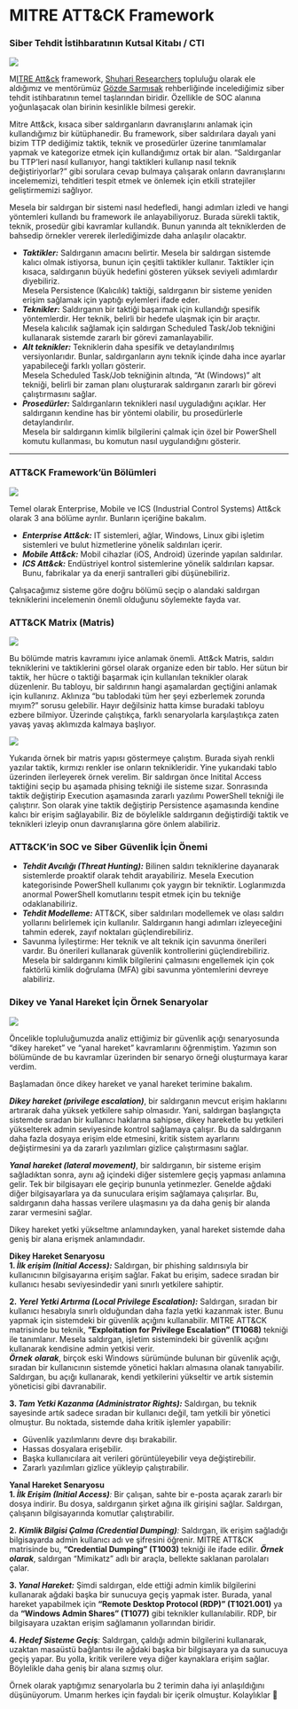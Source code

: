 MITRE ATT&CK Framework
======================

### Siber Tehdit İstihbaratının Kutsal Kitabı / CTI

![](https://cdn-images-1.medium.com/max/800/0*FsEmwf_ABKTpkewL.jpg)

M[ITRE Att&ck](https://attack.mitre.org/) framework, [Shuhari Researchers](https://www.linkedin.com/company/shuhari-researchers/) topluluğu olarak ele aldığımız ve mentörümüz [Gözde Sarmısak](https://gozdesarmisak.com/) rehberliğinde incelediğimiz siber tehdit istihbaratının temel taşlarından biridir. Özellikle de SOC alanına yoğunlaşacak olan birinin kesinlikle bilmesi gerekir.

Mitre Att&ck, kısaca siber saldırganların davranışlarını anlamak için kullandığımız bir kütüphanedir. Bu framework, siber saldırılara dayalı yani bizim TTP dediğimiz taktik, teknik ve prosedürler üzerine tanımlamalar yapmak ve kategorize etmek için kullandığımız ortak bir alan. “Saldırganlar bu TTP’leri nasıl kullanıyor, hangi taktikleri kullanıp nasıl teknik değiştiriyorlar?” gibi sorulara cevap bulmaya çalışarak onların davranışlarını incelememizi, tehditleri tespit etmek ve önlemek için etkili stratejiler geliştirmemizi sağlıyor.

Mesela bir saldırgan bir sistemi nasıl hedefledi, hangi adımları izledi ve hangi yöntemleri kullandı bu framework ile anlayabiliyoruz. Burada sürekli taktik, teknik, prosedür gibi kavramlar kullandık. Bunun yanında alt tekniklerden de bahsedip örnekler vererek ilerlediğimizde daha anlaşılır olacaktır.

*   **_Taktikler:_** Saldırganın amacını belirtir. Mesela bir saldırgan sistemde kalıcı olmak istiyorsa, bunun için çeşitli taktikler kullanır. Taktikler için kısaca, saldırganın büyük hedefini gösteren yüksek seviyeli adımlardır diyebiliriz.  
    Mesela Persistence (Kalıcılık) taktiği, saldırganın bir sisteme yeniden erişim sağlamak için yaptığı eylemleri ifade eder.
*   **_Teknikler:_** Saldırganın bir taktiği başarmak için kullandığı spesifik yöntemlerdir. Her teknik, belirli bir hedefe ulaşmak için bir araçtır.  
    Mesela kalıcılık sağlamak için saldırgan Scheduled Task/Job tekniğini kullanarak sistemde zararlı bir görevi zamanlayabilir.
*   **_Alt teknikler:_** Tekniklerin daha spesifik ve detaylandırılmış versiyonlarıdır. Bunlar, saldırganların aynı teknik içinde daha ince ayarlar yapabileceği farklı yolları gösterir.  
    Mesela Scheduled Task/Job tekniğinin altında, “At (Windows)” alt tekniği, belirli bir zaman planı oluşturarak saldırganın zararlı bir görevi çalıştırmasını sağlar.
*   **_Prosedürler:_** Saldırganların teknikleri nasıl uyguladığını açıklar. Her saldırganın kendine has bir yöntemi olabilir, bu prosedürlerle detaylandırılır.  
    Mesela bir saldırganın kimlik bilgilerini çalmak için özel bir PowerShell komutu kullanması, bu komutun nasıl uygulandığını gösterir.

* * *

### ATT&CK Framework’ün Bölümleri

![](https://cdn-images-1.medium.com/max/800/0*S4ovKcWXpSYO8-Ik.jpg)

Temel olarak Enterprise, Mobile ve ICS (Industrial Control Systems) Att&ck olarak 3 ana bölüme ayrılır. Bunların içeriğine bakalım.

*   **_Enterprise Att&ck:_** IT sistemleri, ağlar, Windows, Linux gibi işletim sistemleri ve bulut hizmetlerine yönelik saldırıları içerir.
*   **_Mobile Att&ck:_** Mobil cihazlar (iOS, Android) üzerinde yapılan saldırılar.
*   **_ICS Att&ck:_** Endüstriyel kontrol sistemlerine yönelik saldırıları kapsar. Bunu, fabrikalar ya da enerji santralleri gibi düşünebiliriz.

Çalışacağımız sisteme göre doğru bölümü seçip o alandaki saldırgan tekniklerini incelemenin önemli olduğunu söylemekte fayda var.

### ATT&CK Matrix (Matris)

![](https://cdn-images-1.medium.com/max/800/1*gM8RCSjc4FNEWQPtqIaZ6w.png)

Bu bölümde matris kavramını iyice anlamak önemli. Att&ck Matris, saldırı tekniklerini ve taktiklerini görsel olarak organize eden bir tablo. Her sütun bir taktik, her hücre o taktiği başarmak için kullanılan teknikler olarak düzenlenir. Bu tabloyu, bir saldırının hangi aşamalardan geçtiğini anlamak için kullanırız. Aklınıza “bu tablodaki tüm her şeyi ezberlemek zorunda mıyım?” sorusu gelebilir. Hayır değilsiniz hatta kimse buradaki tabloyu ezbere bilmiyor. Üzerinde çalıştıkça, farklı senaryolarla karşılaştıkça zaten yavaş yavaş aklımızda kalmaya başlıyor.

![](https://cdn-images-1.medium.com/max/800/1*vREPtUwXMGqJSLYhaCF2bA.png)

Yukarıda örnek bir matris yapısı göstermeye çalıştım. Burada siyah renkli yazılar taktik, kırmızı renkler ise onların teknikleridir. Yine yukarıdaki tablo üzerinden ilerleyerek örnek verelim. Bir saldırgan önce Initital Access taktiğini seçip bu aşamada phising tekniği ile sisteme sızar. Sonrasında taktik değiştirip Execution aşamasında zararlı yazılımı PowerShell tekniği ile çalıştırır. Son olarak yine taktik değiştirip Persistence aşamasında kendine kalıcı bir erişim sağlayabilir. Biz de böylelikle saldırganın değiştirdiği taktik ve teknikleri izleyip onun davranışlarına göre önlem alabiliriz.

### ATT&CK’in SOC ve Siber Güvenlik İçin Önemi

*   **_Tehdit Avcılığı (Threat Hunting):_** Bilinen saldırı tekniklerine dayanarak sistemlerde proaktif olarak tehdit arayabiliriz. Mesela Execution kategorisinde PowerShell kullanımı çok yaygın bir tekniktir. Loglarımızda anormal PowerShell komutlarını tespit etmek için bu tekniğe odaklanabiliriz.
*   **_Tehdit Modelleme:_** ATT&CK, siber saldırıları modellemek ve olası saldırı yollarını belirlemek için kullanılır. Saldırganın hangi adımları izleyeceğini tahmin ederek, zayıf noktaları güçlendirebiliriz.
*   Savunma İyileştirme: Her teknik ve alt teknik için savunma önerileri vardır. Bu önerileri kullanarak güvenlik kontrollerini güçlendirebiliriz. Mesela bir saldırganını kimlik bilgilerini çalmasını engellemek için çok faktörlü kimlik doğrulama (MFA) gibi savunma yöntemlerini devreye alabiliriz.

### Dikey ve Yanal Hareket İçin Örnek Senaryolar

![](https://cdn-images-1.medium.com/max/800/0*br4fW5NA9J9Z_6XN.png)

Öncelikle topluluğumuzda analiz ettiğimiz bir güvenlik açığı senaryosunda “dikey hareket” ve “yanal hareket” kavramlarını öğrenmiştim. Yazımın son bölümünde de bu kavramlar üzerinden bir senaryo örneği oluşturmaya karar verdim.

Başlamadan önce dikey hareket ve yanal hareket terimine bakalım.

**_Dikey hareket (privilege escalation)_**, bir saldırganın mevcut erişim haklarını artırarak daha yüksek yetkilere sahip olmasıdır. Yani, saldırgan başlangıçta sistemde sıradan bir kullanıcı haklarına sahipse, dikey hareketle bu yetkileri yükselterek admin seviyesinde kontrol sağlamaya çalışır. Bu da saldırganın daha fazla dosyaya erişim elde etmesini, kritik sistem ayarlarını değiştirmesini ya da zararlı yazılımları gizlice çalıştırmasını sağlar.

**_Yanal hareket (lateral movement)_**, bir saldırganın, bir sisteme erişim sağladıktan sonra, aynı ağ içindeki diğer sistemlere geçiş yapması anlamına gelir. Tek bir bilgisayarı ele geçirip bununla yetinmezler. Genelde ağdaki diğer bilgisayarlara ya da sunuculara erişim sağlamaya çalışırlar. Bu, saldırganın daha hassas verilere ulaşmasını ya da daha geniş bir alanda zarar vermesini sağlar.

Dikey hareket yetki yükseltme anlamındayken, yanal hareket sistemde daha geniş bir alana erişmek anlamındadır.

**Dikey Hareket Senaryosu  
1\. _İlk erişim (Initial Access):_** Saldırgan, bir phishing saldırısıyla bir kullanıcının bilgisayarına erişim sağlar. Fakat bu erişim, sadece sıradan bir kullanıcı hesabı seviyesindedir yani sınırlı yetkilere sahiptir.

**2.** **_Yerel Yetki Artırma (Local Privilege Escalation):_** Saldırgan, sıradan bir kullanıcı hesabıyla sınırlı olduğundan daha fazla yetki kazanmak ister. Bunu yapmak için sistemdeki bir güvenlik açığını kullanabilir. MITRE ATT&CK matrisinde bu teknik, **”Exploitation for Privilege Escalation” (T1068)** tekniği ile tanımlanır. Mesela saldırgan, işletim sistemindeki bir güvenlik açığını kullanarak kendisine admin yetkisi verir.  
**_Örnek_** **_olarak_**, birçok eski Windows sürümünde bulunan bir güvenlik açığı, sıradan bir kullanıcının sistemde yönetici hakları almasına olanak tanıyabilir. Saldırgan, bu açığı kullanarak, kendi yetkilerini yükseltir ve artık sistemin yöneticisi gibi davranabilir.

**3\. _Tam Yetki Kazanma (Administrator Rights):_** Saldırgan, bu teknik sayesinde artık sadece sıradan bir kullanıcı değil, tam yetkili bir yönetici olmuştur. Bu noktada, sistemde daha kritik işlemler yapabilir:

*   Güvenlik yazılımlarını devre dışı bırakabilir.
*   Hassas dosyalara erişebilir.
*   Başka kullanıcılara ait verileri görüntüleyebilir veya değiştirebilir.
*   Zararlı yazılımları gizlice yükleyip çalıştırabilir.

**Yanal Hareket Senaryosu  
1\. _İlk Erişim (Initial Access)_**_:_ Bir çalışan, sahte bir e-posta açarak zararlı bir dosya indirir. Bu dosya, saldırganın şirket ağına ilk girişini sağlar. Saldırgan, çalışanın bilgisayarında komutlar çalıştırabilir.

**2.** **_Kimlik Bilgisi Çalma (Credential Dumping)_**_:_ Saldırgan, ilk erişim sağladığı bilgisayarda admin kullanıcı adı ve şifresini öğrenir. MITRE ATT&CK matrisinde bu, **“Credential Dumping” (T1003)** tekniği ile ifade edilir. **_Örnek olarak_**, saldırgan “Mimikatz” adlı bir araçla, bellekte saklanan parolaları çalar.

**3\. _Yanal Hareket:_** Şimdi saldırgan, elde ettiği admin kimlik bilgilerini kullanarak ağdaki başka bir sunucuya geçiş yapmak ister. Burada, yanal hareket yapabilmek için **“Remote Desktop Protocol (RDP)” (T1021.001)** ya da **“Windows Admin Shares” (T1077)** gibi teknikler kullanılabilir. RDP, bir bilgisayara uzaktan erişim sağlamanın yollarından biridir.

**4.** **_Hedef Sisteme Geçiş_**_:_ Saldırgan, çaldığı admin bilgilerini kullanarak, uzaktan masaüstü bağlantısı ile ağdaki başka bir bilgisayara ya da sunucuya geçiş yapar. Bu yolla, kritik verilere veya diğer kaynaklara erişim sağlar. Böylelikle daha geniş bir alana sızmış olur.

Örnek olarak yaptığımız senaryolarla bu 2 terimin daha iyi anlaşıldığını düşünüyorum. Umarım herkes için faydalı bir içerik olmuştur. Kolaylıklar 💫
